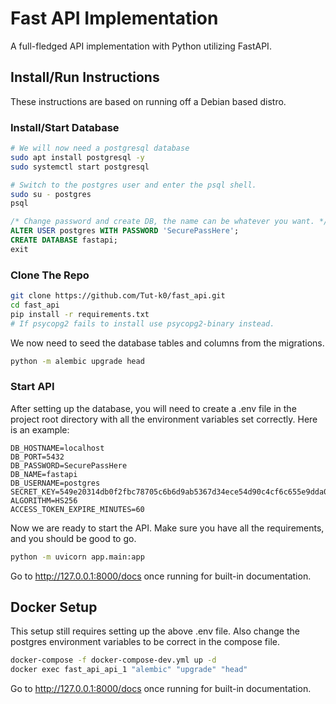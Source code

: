 # Fast API Implementation
A full-fledged API implementation with Python utilizing FastAPI. 
## Install/Run Instructions
These instructions are based on running off a Debian based distro.
### Install/Start Database
```bash
# We will now need a postgresql database
sudo apt install postgresql -y
sudo systemctl start postgresql

# Switch to the postgres user and enter the psql shell.
sudo su - postgres
psql
```
```sql
/* Change password and create DB, the name can be whatever you want. */
ALTER USER postgres WITH PASSWORD 'SecurePassHere';
CREATE DATABASE fastapi;
exit
```
### Clone The Repo
```bash
git clone https://github.com/Tut-k0/fast_api.git
cd fast_api
pip install -r requirements.txt
# If psycopg2 fails to install use psycopg2-binary instead.
```
We now need to seed the database tables and columns from the migrations.
```bash
python -m alembic upgrade head
```
### Start API
After setting up the database, you will need to create a .env file in the project root directory with all the environment
variables set correctly. Here is an example:
```dotenv
DB_HOSTNAME=localhost
DB_PORT=5432
DB_PASSWORD=SecurePassHere
DB_NAME=fastapi
DB_USERNAME=postgres
SECRET_KEY=549e20314db0f2fbc78705c6b6d9ab5367d34ece54d90c4cf6c655e9dda0
ALGORITHM=HS256
ACCESS_TOKEN_EXPIRE_MINUTES=60
```
Now we are ready to start the API. Make sure you have all the requirements, 
and you should be good to go.
```bash
python -m uvicorn app.main:app
```
Go to http://127.0.0.1:8000/docs once running for built-in documentation.

## Docker Setup
This setup still requires setting up the above .env file. 
Also change the postgres environment variables to be correct in the compose file.
```bash
docker-compose -f docker-compose-dev.yml up -d
docker exec fast_api_api_1 "alembic" "upgrade" "head"
```
Go to http://127.0.0.1:8000/docs once running for built-in documentation.